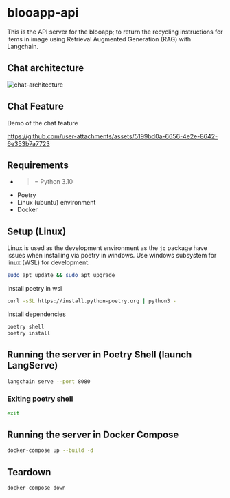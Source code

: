 # blooapp-api

This is the API server for the blooapp; to return the recycling instructions for items in image using Retrieval Augmented Generation (RAG) with Langchain.


## Chat architecture
![chat-architecture](https://github.com/user-attachments/assets/cd0a8ea0-1615-46e8-b6c3-07a177f8076a)

## Chat Feature
Demo of the chat feature

https://github.com/user-attachments/assets/5199bd0a-6656-4e2e-8642-6e353b7a7723


## Requirements

- > = Python 3.10
- Poetry
- Linux (ubuntu) environment
- Docker

## Setup (Linux)

Linux is used as the development environment as the `jq` package have issues when installing via poetry in windows.
Use windows subsystem for linux (WSL) for development.

```bash
sudo apt update && sudo apt upgrade

```

Install poetry in wsl

```bash
curl -sSL https://install.python-poetry.org | python3 -
```

Install dependencies

```bash
poetry shell
poetry install
```

## Running the server in Poetry Shell (launch LangServe)

```bash
langchain serve --port 8080
```

### Exiting poetry shell

```bash
exit
```

## Running the server in Docker Compose

```bash
docker-compose up --build -d
```

## Teardown

```bash
docker-compose down
```
